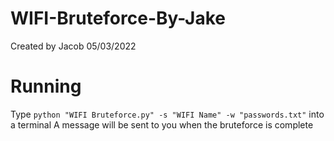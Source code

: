 # WIFI-Bruteforce-By-Jake

Created by Jacob 05/03/2022
   
# Running

Type `python "WIFI Bruteforce.py" -s "WIFI Name" -w "passwords.txt"` into a terminal
A message will be sent to you when the bruteforce is complete

